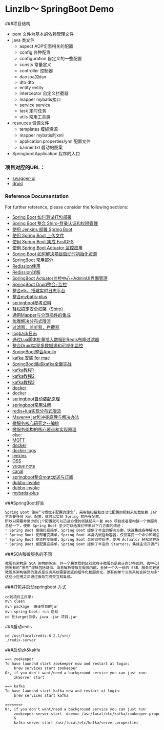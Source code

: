 # Linzlb～ SpringBoot Demo
###项目结构
* pom                               文件为基本的依赖管理文件
* java                              类文件
    * aspect                        AOP切面相关的配置
    * config                        各种配置
    * configuration                 自定义的一些配置
    * consts                        常量定义
    * controller                    控制器
    * dao                           jpa的dao
    * dto                           dto
    * entity                        entity
    * interceptor                   自定义拦截器
    * mapper                        mybatis接口
    * service                       service
    * task                          定时任务
    * utils                         常用工具类
* resouces                          资源文件
    * templates                     模板资源
    * mapper                        mybatis的xml
    * application.properties/yml    配置文件
    * banner.txt                    启动的图案
* SpringbootApplication             程序的入口

### 项目对应的URL：
* [swagger-ui](http://127.0.0.1:8888/swagger-ui.html)
* [druid](http://127.0.0.1:8888/druid/login.html)

### Reference Documentation
For further reference, please consider the following sections:
* [Spring Boot 如何测试打包部署](http://www.ityouknow.com/springboot/2017/05/09/spring-boot-deploy.html)
* [Spring Boot 整合 Shiro-登录认证和权限管理](http://www.ityouknow.com/springboot/2017/06/26/spring-boot-shiro.html)
* [使用 Jenkins 部署 Spring Boot](http://www.ityouknow.com/springboot/2017/11/11/spring-boot-jenkins.html)
* [使用 Spring Boot 上传文件](http://www.ityouknow.com/springboot/2018/01/12/spring-boot-upload-file.html)
* [使用 Spring Boot 集成 FastDFS](http://www.ityouknow.com/springboot/2018/01/16/spring-boot-fastdfs.html)
* [使用 Spring Boot Actuator 监控应用](http://www.ityouknow.com/springboot/2018/02/06/spring-boot-actuator.html)
* [Spring Boot 如何解决项目启动时初始化资源](http://www.ityouknow.com/springboot/2018/05/03/spring-boot-commandLineRunner.html)
* [SpringBoot 常用部分](http://www.ityouknow.com/spring-boot.html)
* [Redission使用](https://blog.csdn.net/liuxiao723846/article/details/88131065?utm_term=redission%E5%88%86%E5%B8%83%E5%BC%8F%E9%94%81&utm_medium=distribute.pc_aggpage_search_result.none-task-blog-2~all~sobaiduweb~default-2-88131065&spm=3001.4430)
* [Redission详解](https://blog.csdn.net/asd051377305/article/details/108384490?utm_medium=distribute.pc_relevant.none-task-blog-baidujs_utm_term-0&spm=1001.2101.3001.4242)
* [SpringBoot Actuator监控中心+AdminUI界面管理](https://blog.csdn.net/u011976388/article/details/85395130)
* [SpringBoot Druid整合+监控](https://www.cnblogs.com/DFX339/p/12751584.html)
* [整合elk，搭建实时日志平台](https://www.fangzhipeng.com/springboot/2017/05/22/sprinboot22-elk.html)
* [整合mybatis-plus](http://blog.java1234.com/index.html?typeId=43)
* [springboot参考资料](http://blog.battcn.com/categories/SpringBoot/)
* [轻松搞定安全框架（Shiro）](http://blog.battcn.com/2018/07/03/springboot/v2-other-shiro/)
* [通用Mapper与分页插件的集成](http://blog.battcn.com/2018/05/10/springboot/v2-orm-mybatis-plugin/)
* [优雅解决分布式限流](http://blog.battcn.com/2018/08/08/springboot/v2-cache-redislimter/)
* [过滤器，监听器，拦截器](https://www.cnblogs.com/qdhxhz/p/9043568.html)
* [logback日志](https://www.cnblogs.com/qdhxhz/p/9069980.html)
* [通过Lua脚本批量插入数据到Redis布隆过滤器](https://www.cnblogs.com/qdhxhz/p/11259078.html)
* [整合Druid实现多数据源和可视化监控](https://www.cnblogs.com/qdhxhz/p/10192041.html)
* [SpringBoot整合Apollo](https://www.cnblogs.com/qdhxhz/p/13449285.html)
* [kafka 安装 for mac](https://blog.csdn.net/oumuv/article/details/84860181)
* [SpringBoot集成kafka全面实战](https://blog.csdn.net/yuanlong122716/article/details/105160545/)
* [kafka教程1](https://www.cnblogs.com/qingyunzong/category/1212387.html)
* [kafka教程2](https://www.cnblogs.com/riches/category/1536304.html)
* [kafka教程3](https://baijiahao.baidu.com/s?id=1651919282506404758&wfr=spider&for=pc)
* [docker](https://www.runoob.com/docker/docker-container-usage.html)
* [docker](https://www.docker.org.cn/book/docker/what-is-docker-16.html)
* [springboot自动装配原理](https://www.cnblogs.com/javaguide/p/springboot-auto-config.html)
* [springboot常用注解](https://snailclimb.gitee.io/javaguide/#/./docs/system-design/framework/spring/SpringBoot+Spring%E5%B8%B8%E7%94%A8%E6%B3%A8%E8%A7%A3%E6%80%BB%E7%BB%93)
* [redis+lua实现分布式限流](http://blog.battcn.com/2018/08/08/springboot/v2-cache-redislimter/)
* [Maven中 jar包冲突原理与解决办法](https://blog.csdn.net/noaman_wgs/article/details/81137893)
* [微服务核心研究之--编排](https://www.jianshu.com/p/54e2e223dbac)
* [微服务架构的核心要点和实现原理](https://www.jianshu.com/p/97ced7ffe4f8)  
else:
* [MQTT](https://docs.emqx.cn/enterprise/v4.2/design/design.html)
* [docker](https://www.runoob.com/docker/docker-container-usage.html)
* [docker logs](https://cloud.tencent.com/developer/article/1486571)
* [jenkins](https://www.w3cschool.cn/jenkins/jenkins-6rwt28n7.html)
* [OSS](https://help.aliyun.com/document_detail/177682.html?spm=a2c4g.11186623.6.620.414113c0XjO9xB)
* [yuque note](https://www.yuque.com/sunxiaping/yg511q/pfa8a7)
* [canal](https://blog.csdn.net/yehongzhi1994/article/details/107880162)
* [springboot整合mqtt发送与订阅](https://blog.csdn.net/qq_31275085/article/details/105788873)
* [dubbo invoke](https://blog.csdn.net/weixin_28759537/article/details/113382975)
* [dubbo invoke](https://blog.csdn.net/u014082714/article/details/109094420?utm_medium=distribute.pc_aggpage_search_result.none-task-blog-2~aggregatepage~first_rank_v2~rank_aggregation-2-109094420.pc_agg_rank_aggregation&utm_term=dubbo%E7%9A%84invoke%E5%91%BD%E4%BB%A4&spm=1000.2123.3001.4430)
* [mybatis-plus](https://mp.baomidou.com/guide/crud-interface.html#alwaysupdatesomecolumnbyid)






###SpringBoot好处
```markdown
Spring Boot 使用“习惯优于配置的理念”，采用包扫描和自动化配置的机制来加载依赖 Jar 中的 Spring bean，
不需要任何 Xml 配置，就可以实现 Spring 的所有配置。
所以只需要非常少的几个配置就可以迅速方便的搭建起来一套 Web 项目或者是构建一个微服务！
总结一下，使用 Spring Boot 至少可以给我们带来以下几方面的改进：
* Spring Boot 使编码变简单，Spring Boot 提供了丰富的解决方案，快速集成各种解决方案提升开发效率。
* Spring Boot 使部署变简单，Spring Boot 本身内嵌启动容器，仅仅需要一个命令即可启动项目，结合 Jenkins 、Docker 自动化运维非常容易实现。
* Spring Boot 使监控变简单，Spring Boot 自带监控组件，使用 Actuator 轻松监控服务各项状态。
* Spring Boot 使配置变简单，Spring Boot 提供了丰富的 Starters，集成主流开源产品往往只需要简单的配置即可。
```

###SOA和微服务的不同
```markdown
微服务架构是 SOA 架构的传承，但一个最本质的区别就在于微服务是真正的分布式的、去中心化的。
把所有的“思考”逻辑包括路由、消息解析等放在服务内部，去掉一个大一统的 ESB，服务间轻通信，是比 SOA 更彻底的拆分。
微服务架构强调的重点是业务系统需要彻底的组件化和服务化，原有的单个业务系统会拆分为多个可以独立开发，设计，运行和运维的小应用，
这些小应用之间通过服务完成交互和集成。
```

###打包并启动springboot 方式
```
cd到项目主目录:
mvn clean  
mvn package  编译项目的jar
mvn spring-boot: run 启动
cd 到target目录，java -jar 项目.jar
```

###启动redis
```
cd /usr/local/redis-6.2.1/src/
./redis-server 
```

###启动zk&kakfa
```markdown
==> zookeeper
To have launchd start zookeeper now and restart at login:
    brew services start zookeeper
Or, if you don't want/need a background service you can just run:
    zkServer start
  
==> kafka
To have launchd start kafka now and restart at login:
    brew services start kafka
    
=======>
Or, if you don't want/need a background service you can just run:
    zookeeper-server-start -daemon /usr/local/etc/kafka/zookeeper.properties 
    & 
    kafka-server-start /usr/local/etc/kafka/server.properties
```
